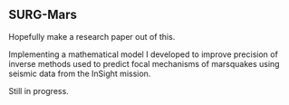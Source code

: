 ## SURG-Mars

Hopefully make a research paper out of this.

Implementing a mathematical model I developed to improve precision of inverse methods used
to predict focal mechanisms of marsquakes using seismic data from the InSight mission.

Still in progress.
